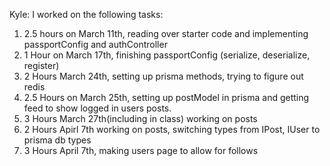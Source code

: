 Kyle:
I worked on the following tasks:

1. 2.5 hours on March 11th, reading over starter code and implementing passportConfig and authController
2. 1 Hour on March 17th, finishing passportConfig (serialize, deserialize, register)
3. 2 Hours March 24th, setting up prisma methods, trying to figure out redis
4. 2.5 Hours on March 25th, setting up postModel in prisma and getting feed to show logged in users posts.
5. 3 Hours March 27th(including in class) working on posts
6. 2 Hours Apirl 7th working on posts, switching types from IPost, IUser to prisma db types
7. 3 Hours April 7th, making users page to allow for follows
